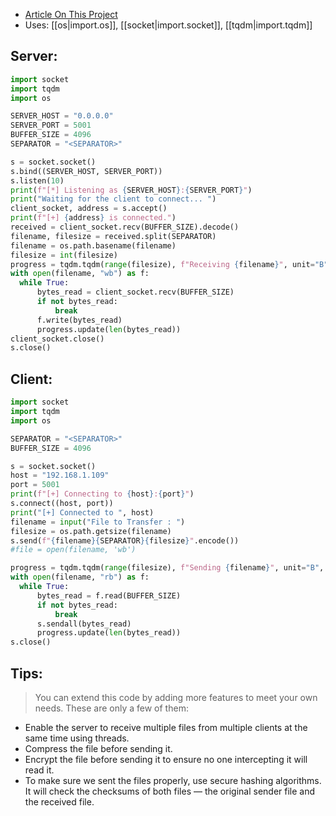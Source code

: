 

- [Article On This Project](https://medium.com/geekculture/build-your-own-file-transfer-app-using-python-within-5-minutes-56adffc7906b)
- Uses: [[os|import.os]], [[socket|import.socket]], [[tqdm|import.tqdm]]

## Server:

```python
import socket
import tqdm
import os

SERVER_HOST = "0.0.0.0"
SERVER_PORT = 5001
BUFFER_SIZE = 4096
SEPARATOR = "<SEPARATOR>"

s = socket.socket()
s.bind((SERVER_HOST, SERVER_PORT))
s.listen(10)
print(f"[*] Listening as {SERVER_HOST}:{SERVER_PORT}")
print("Waiting for the client to connect... ")
client_socket, address = s.accept()
print(f"[+] {address} is connected.")
received = client_socket.recv(BUFFER_SIZE).decode()
filename, filesize = received.split(SEPARATOR)
filename = os.path.basename(filename)
filesize = int(filesize)
progress = tqdm.tqdm(range(filesize), f"Receiving {filename}", unit="B", unit_scale=True, unit_divisor=1024)
with open(filename, "wb") as f:
  while True:
	  bytes_read = client_socket.recv(BUFFER_SIZE)
	  if not bytes_read:
		  break
	  f.write(bytes_read)
	  progress.update(len(bytes_read))
client_socket.close()
s.close()
```

## Client:

```python
import socket
import tqdm
import os

SEPARATOR = "<SEPARATOR>"
BUFFER_SIZE = 4096

s = socket.socket()
host = "192.168.1.109"
port = 5001
print(f"[+] Connecting to {host}:{port}")
s.connect((host, port))
print("[+] Connected to ", host)
filename = input("File to Transfer : ")
filesize = os.path.getsize(filename)
s.send(f"{filename}{SEPARATOR}{filesize}".encode())
#file = open(filename, 'wb') 

progress = tqdm.tqdm(range(filesize), f"Sending {filename}", unit="B", unit_scale=True, unit_divisor=1024)
with open(filename, "rb") as f:
  while True:
	  bytes_read = f.read(BUFFER_SIZE)
	  if not bytes_read:
		  break
	  s.sendall(bytes_read)
	  progress.update(len(bytes_read))
s.close()
```

## Tips:

> You can extend this code by adding more features to meet your own needs. These are only a few of them:

- Enable the server to receive multiple files from multiple clients at the same time using threads.
- Compress the file before sending it.
- Encrypt the file before sending it to ensure no one intercepting it will read it.
- To make sure we sent the files properly, use secure hashing algorithms. It will check the checksums of both files — the original sender file and the received file.
